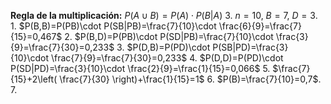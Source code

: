 **Regla de la multiplicación:** $P(A\cup B)=P(A)\cdot P(B|A)$
3. $n=10$, $B=7$, $D=3$.
	1. $P(B,B)=P(PB)\cdot P(SB|PB)=\frac{7}{10}\cdot \frac{6}{9}=\frac{7}{15}=0,467$
	2. $P(B,D)=P(PB)\cdot P(SD|PB)=\frac{7}{10}\cdot \frac{3}{9}=\frac{7}{30}=0,233$
	3. $P(D,B)=P(PD)\cdot P(SB|PD)=\frac{3}{10}\cdot \frac{7}{9}=\frac{7}{30}=0,233$
	4. $P(D,D)=P(PD)\cdot P(SD|PD)=\frac{3}{10}\cdot \frac{2}{9}=\frac{1}{15}=0,066$
	5. $\frac{7}{15}+2\left( \frac{7}{30} \right)+\frac{1}{15}=1$
	6. $P(B)=\frac{7}{10}=0,7$.
	7. 